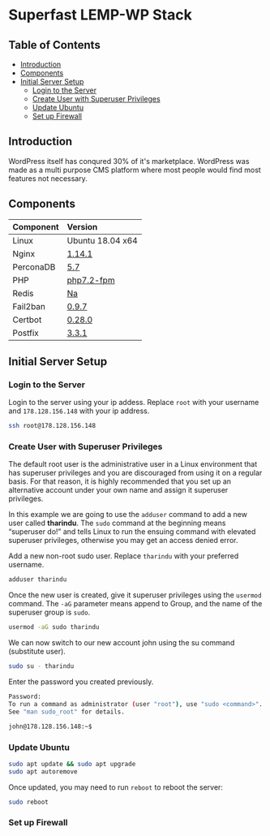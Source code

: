 # Superfast LEMP-WP Stack<!-- omit in toc -->

## Table of Contents<!-- omit in toc -->

- [Introduction](#introduction)
- [Components](#components)
- [Initial Server Setup](#initial-server-setup)
  - [Login to the Server](#login-to-the-server)
  - [Create User with Superuser Privileges](#create-user-with-superuser-privileges)
  - [Update Ubuntu](#update-ubuntu)
  - [Set up Firewall](#set-up-firewall)

## Introduction

WordPress itself has conqured 30% of it's marketplace. WordPress was made as a multi purpose CMS platform where most people would find most features not necessary.

## Components

| Component | Version          |
| :-------- | :--------------- |
| Linux     | Ubuntu 18.04 x64 |
| Nginx     | [1.14.1](#)      |
| PerconaDB | [5.7](#)         |
| PHP       | [php7.2-fpm](#)  |
| Redis     | [Na](#)          |
| Fail2ban  | [0.9.7](#)       |
| Certbot   | [0.28.0](#)      |
| Postfix   | [3.3.1](#)       |

## Initial Server Setup

### Login to the Server

Login to the server using your ip addess. Replace ```root``` with your username and ```178.128.156.148``` with your ip address.

``` bash
ssh root@178.128.156.148
```

### Create User with Superuser Privileges

The default root user is the administrative user in a Linux environment that has superuser privileges and you are discouraged from using it on a regular basis. For that reason, it is highly recommended that you set up an alternative account under your own name and assign it superuser privileges.

In this example we are going to use the ```adduser``` command to add a new user called **tharindu**. The ```sudo``` command at the beginning means  “superuser do!” and tells Linux to run the ensuing command with elevated superuser privileges, otherwise you may get an access denied error.

Add a new non-root sudo user. Replace ```tharindu``` with your preferred username.

``` bash
adduser tharindu
```

Once the new user is created, give it superuser privileges using the ```usermod``` command. The ```-aG``` parameter means append to Group, and the name of the superuser group is ```sudo```.

``` bash
usermod -aG sudo tharindu
```

We can now switch to our new account john using the su command (substitute user).

``` bash
sudo su - tharindu
```

Enter the password you created previously.

``` bash
Password:
To run a command as administrator (user "root"), use "sudo <command>".
See "man sudo_root" for details.

john@178.128.156.148:~$
```

### Update Ubuntu

``` bash
sudo apt update && sudo apt upgrade
sudo apt autoremove
```

Once updated, you may need to run ```reboot``` to reboot the server:

``` bash
sudo reboot
```

### Set up Firewall
